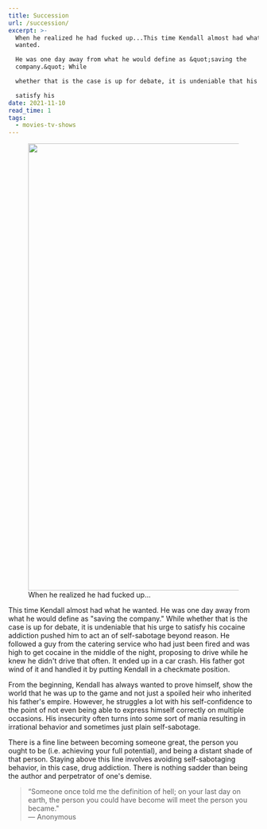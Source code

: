 ```yaml
---
title: Succession
url: /succession/
excerpt: >-
  When he realized he had fucked up...This time Kendall almost had what he
  wanted.

  He was one day away from what he would define as &quot;saving the
  company.&quot; While

  whether that is the case is up for debate, it is undeniable that his urge to

  satisfy his
date: 2021-11-10
read_time: 1
tags:
  - movies-tv-shows
---
```


<figure class="kg-card kg-image-card kg-card-hascaption"><img src="https://blog.nelsonkamga.com/content/images/2022/01/Screen_Shot_2019-09-15_at_11.47.25_PM.png" class="kg-image" alt="" loading="lazy" width="1440" height="900" srcset="https://blog.nelsonkamga.com/content/images/size/w600/2022/01/Screen_Shot_2019-09-15_at_11.47.25_PM.png 600w, https://blog.nelsonkamga.com/content/images/size/w1000/2022/01/Screen_Shot_2019-09-15_at_11.47.25_PM.png 1000w, https://blog.nelsonkamga.com/content/images/2022/01/Screen_Shot_2019-09-15_at_11.47.25_PM.png 1440w" sizes="(min-width: 720px) 720px"><figcaption>When he realized he had fucked up...</figcaption></figure><p>This time Kendall almost had what he wanted. He was one day away from what he would define as "saving the company." While whether that is the case is up for debate, it is undeniable that his urge to satisfy his cocaine addiction pushed him to act an of self-sabotage beyond reason. He followed a guy from the catering service who had just been fired and was high to get cocaine in the middle of the night, proposing to drive while he knew he didn't drive that often. It ended up in a car crash. His father got wind of it and handled it by putting Kendall in a checkmate position.</p><p>From the beginning, Kendall has always wanted to prove himself, show the world that he was up to the game and not just a spoiled heir who inherited his father's empire. However, he struggles a lot with his self-confidence to the point of not even being able to express himself correctly on multiple occasions. His insecurity often turns into some sort of mania resulting in irrational behavior and sometimes just plain self-sabotage.</p><p>There is a fine line between becoming someone great, the person you ought to be (i.e. achieving your full potential), and being a distant shade of that person. Staying above this line involves avoiding self-sabotaging behavior, in this case, drug addiction. There is nothing sadder than being the author and perpetrator of one's demise.</p><blockquote>“Someone once told me the definition of hell; on your last day on earth, the person you could have become will meet the person you became." &nbsp; &nbsp; &nbsp;<br>— Anonymous</blockquote>
